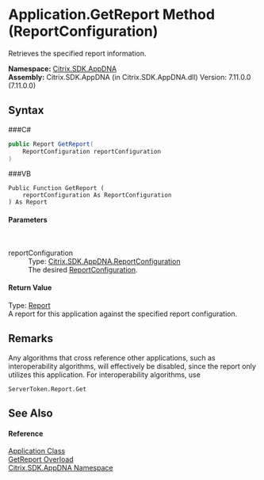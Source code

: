 # Application.GetReport Method (ReportConfiguration)
 

Retrieves the specified report information.

**Namespace:**&nbsp;<a href="N_Citrix_SDK_AppDNA">Citrix.SDK.AppDNA</a><br />**Assembly:**&nbsp;Citrix.SDK.AppDNA (in Citrix.SDK.AppDNA.dll) Version: 7.11.0.0 (7.11.0.0)

## Syntax

###C#
```csharp
public Report GetReport(
	ReportConfiguration reportConfiguration
)
```

###VB
```vbnet
Public Function GetReport ( 
	reportConfiguration As ReportConfiguration
) As Report
```


#### Parameters
&nbsp;<dl><dt>reportConfiguration</dt><dd>Type: <a href="T_Citrix_SDK_AppDNA_ReportConfiguration">Citrix.SDK.AppDNA.ReportConfiguration</a><br />The desired <a href="T_Citrix_SDK_AppDNA_ReportConfiguration">ReportConfiguration</a>.</dd></dl>

#### Return Value
Type: <a href="T_Citrix_SDK_AppDNA_Report">Report</a><br />A report for this application against the specified report configuration.

## Remarks
Any algorithms that cross reference other applications, such as interoperability algorithms, will effectively be disabled, since the report only utilizes this application. For interoperability algorithms, use 
```
ServerToken.Report.Get
```


## See Also


#### Reference
<a href="T_Citrix_SDK_AppDNA_Application">Application Class</a><br /><a href="Overload_Citrix_SDK_AppDNA_Application_GetReport">GetReport Overload</a><br /><a href="N_Citrix_SDK_AppDNA">Citrix.SDK.AppDNA Namespace</a><br />